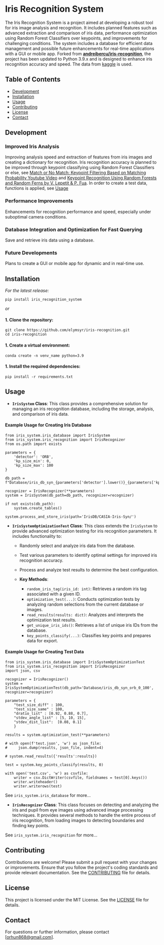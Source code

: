 # Iris Recognition System

The Iris Recognition System is a project aimed at developing a robust tool for iris image analysis and recognition. It includes planned features such as advanced extraction and comparison of iris data, performance optimization using Random Forest Classifiers over keypoints, and improvements for challenging conditions. The system includes a database for efficient data management and possible future enhancements for real-time applications with a GUI or mobile app. Forked from [**andreibercu/iris-recognition**](https://github.com/andreibercu/iris-recognition), the project has been updated to Python 3.9.x and is designed to enhance iris recognition accuracy and speed. The data from [kaggle](https://www.kaggle.com/datasets/monareyhanii/casia-iris-syn/data) is used.

## Table of Contents

- [Development](#development)
- [Installation](#installation)
- [Usage](#usage)
- [Contributing](#contributing)
- [License](#license)
- [Contact](#contact)

## Development
### **Improved Iris Analysis**
Improving analysis speed and extraction of features from iris images and creating a dictionary for recognition. Iris recognition accuracy is planned to be improved through keypoint classifying using Random Forest Classifiers or else, see [Match or No Match: Keypoint Filtering Based on Matching Probability Youtube Video](https://www.youtube.com/watch?v=4jV3S04ejFc&t=521s) and [Keypoint Recognition Using Random Forests and Random Ferns by V. Lepetit & P. Fua](https://link.springer.com/chapter/10.1007/978-1-4471-4929-3_9). In order to create a test data, functions is applied, see [Usage](#usage)
### **Performance Improvements**
Enhancements for recognition performance and speed, especially under suboptimal camera conditions.
### **Database Integration and Optimization for Fast Querying**
Save and retrieve iris data using a database.
### **Future Developments**
Plans to create a GUI or mobile app for dynamic and in real-time use.

## Installation

*For the latest release:*
```
pip install iris_recognition_system
```
*or*

#### 1. Clone the repository:
```
git clone https://github.com/elymsyr/iris-recognition.git
cd iris-recognition
```

#### 1. Create a virtual environment:
```
conda create -n venv_name python=3.9
```

#### 1. Install the required dependencies:
```
pip install -r requirements.txt
```

## Usage
- **`IrisSystem` Class**: This class provides a comprehensive solution for managing an iris recognition database, including the storage, analysis, and comparison of iris data.

#### Example Usage for Creating Iris Database
```
from iris_system.iris_database import IrisSystem
from iris_system.iris_recognition import IrisRecognizer
from os.path import exists

parameters = {
    'detector': 'ORB',
    'kp_size_min': 0,
    'kp_size_max': 100
}

db_path = f"Database/iris_db_syn_{parameters['detector'].lower()}_{parameters['kp_size_min']}_{parameters['kp_size_max']}"

recognizer = IrisRecognizer(**parameters)
system = IrisSystem(db_path=db_path, recognizer=recognizer)

if not exists(db_path):
    system.create_tables()

system.process_and_store_iris(path='IrisDB/CASIA-Iris-Syn/')
```

- **`IrisSystemOptimizationTest` Class**: This class extends the `IrisSystem` to provide advanced optimization testing for iris recognition parameters. It includes functionality to:

  - Randomly select and analyze iris data from the database.
  - Test various parameters to identify optimal settings for improved iris recognition accuracy.
  - Process and analyze test results to determine the best configuration.
  
  - **Key Methods**:
    - `random_iris_tag(iris_id: int)`: Retrieves a random iris tag associated with a given ID.
    - `optimization_test(...)`: Conducts optimization tests by analyzing random selections from the current database or images.
    - `read_results(results: dict)`: Analyzes and interprets the optimization test results.
    - `get_unique_iris_ids()`: Retrieves a list of unique iris IDs from the database.
    - `key_points_classify(...)`: Classifies key points and prepares data for export.

#### Example Usage for Creating Test Data
```
from iris_system.iris_database import IrisSystemOptimizationTest
from iris_system.iris_recognition import IrisRecognizer
import json, csv

recognizer = IrisRecognizer()
system = IrisSystemOptimizationTest(db_path='Database/iris_db_syn_orb_0_100', recognizer=recognizer)

parameters = {
    "test_size_diff" : 100,
    "test_size_same" : 100,
    "dratio_list" : [0.92, 0.88, 0.7],
    "stdev_angle_list" : [5, 10, 15],
    "stdev_dist_list":  [0.08, 0.1]
    }

results = system.optimization_test(**parameters)

# with open(f'test.json', 'w') as json_file:
#     json.dump(results, json_file, indent=4)

# system.read_results({'results':results})

test = system.key_points_classify(results, 0)

with open('test.csv', 'w') as csvfile: 
    writer = csv.DictWriter(csvfile, fieldnames = test[0].keys()) 
    writer.writeheader()
    writer.writerows(test)
```

See `iris_system.iris_database` for more...

- **`IrisRecognizer` Class**: This class focuses on detecting and analyzing the iris and pupil from eye images using advanced image processing techniques. It provides several methods to handle the entire process of iris recognition, from loading images to detecting boundaries and finding key points.

See `iris_system.iris_recognition` for more...

## Contributing
Contributions are welcome! Please submit a pull request with your changes or improvements. Ensure that you follow the project's coding standards and provide relevant documentation. See the [CONTRIBUTING](CONTRIBUTING.md) file for details.

## License
This project is licensed under the MIT License. See the [LICENSE](LICENSE.md) file for details.

## Contact
For questions or further information, please contact [orhun868@gmail.com].
